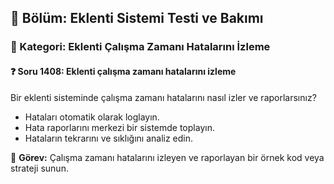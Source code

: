 ## 📘 Bölüm: Eklenti Sistemi Testi ve Bakımı  
### 🔹 Kategori: Eklenti Çalışma Zamanı Hatalarını İzleme  
#### ❓ Soru 1408: Eklenti çalışma zamanı hatalarını izleme

Bir eklenti sisteminde çalışma zamanı hatalarını nasıl izler ve raporlarsınız?

- Hataları otomatik olarak loglayın.
- Hata raporlarını merkezi bir sistemde toplayın.
- Hataların tekrarını ve sıklığını analiz edin.

🔧 **Görev:** Çalışma zamanı hatalarını izleyen ve raporlayan bir örnek kod veya strateji sunun.
